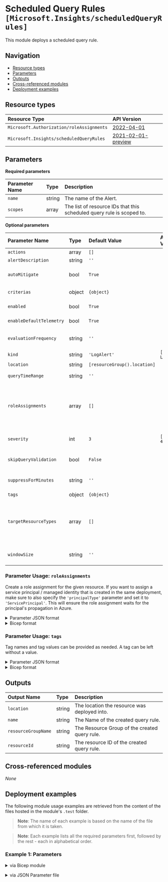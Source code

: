 # Scheduled Query Rules `[Microsoft.Insights/scheduledQueryRules]`

This module deploys a scheduled query rule.

## Navigation

- [Resource types](#Resource-types)
- [Parameters](#Parameters)
- [Outputs](#Outputs)
- [Cross-referenced modules](#Cross-referenced-modules)
- [Deployment examples](#Deployment-examples)

## Resource types

| Resource Type | API Version |
| :-- | :-- |
| `Microsoft.Authorization/roleAssignments` | [2022-04-01](https://docs.microsoft.com/en-us/azure/templates/Microsoft.Authorization/2022-04-01/roleAssignments) |
| `Microsoft.Insights/scheduledQueryRules` | [2021-02-01-preview](https://docs.microsoft.com/en-us/azure/templates/Microsoft.Insights/2021-02-01-preview/scheduledQueryRules) |

## Parameters

**Required parameters**

| Parameter Name | Type | Description |
| :-- | :-- | :-- |
| `name` | string | The name of the Alert. |
| `scopes` | array | The list of resource IDs that this scheduled query rule is scoped to. |

**Optional parameters**

| Parameter Name | Type | Default Value | Allowed Values | Description |
| :-- | :-- | :-- | :-- | :-- |
| `actions` | array | `[]` |  | Actions to invoke when the alert fires. |
| `alertDescription` | string | `''` |  | The description of the scheduled query rule. |
| `autoMitigate` | bool | `True` |  | The flag that indicates whether the alert should be automatically resolved or not. Relevant only for rules of the kind LogAlert. |
| `criterias` | object | `{object}` |  | The rule criteria that defines the conditions of the scheduled query rule. |
| `enabled` | bool | `True` |  | The flag which indicates whether this scheduled query rule is enabled. |
| `enableDefaultTelemetry` | bool | `True` |  | Enable telemetry via the Customer Usage Attribution ID (GUID). |
| `evaluationFrequency` | string | `''` |  | How often the scheduled query rule is evaluated represented in ISO 8601 duration format. Relevant and required only for rules of the kind LogAlert. |
| `kind` | string | `'LogAlert'` | `[LogAlert, LogToMetric]` | Indicates the type of scheduled query rule. |
| `location` | string | `[resourceGroup().location]` |  | Location for all resources. |
| `queryTimeRange` | string | `''` |  | If specified (in ISO 8601 duration format) then overrides the query time range. Relevant only for rules of the kind LogAlert. |
| `roleAssignments` | array | `[]` |  | Array of role assignment objects that contain the 'roleDefinitionIdOrName' and 'principalId' to define RBAC role assignments on this resource. In the roleDefinitionIdOrName attribute, you can provide either the display name of the role definition, or its fully qualified ID in the following format: '/providers/Microsoft.Authorization/roleDefinitions/c2f4ef07-c644-48eb-af81-4b1b4947fb11'. |
| `severity` | int | `3` | `[0, 1, 2, 3, 4]` | Severity of the alert. Should be an integer between [0-4]. Value of 0 is severest. Relevant and required only for rules of the kind LogAlert. |
| `skipQueryValidation` | bool | `False` |  | The flag which indicates whether the provided query should be validated or not. Relevant only for rules of the kind LogAlert. |
| `suppressForMinutes` | string | `''` |  | Mute actions for the chosen period of time (in ISO 8601 duration format) after the alert is fired. If set, autoMitigate must be disabled.Relevant only for rules of the kind LogAlert. |
| `tags` | object | `{object}` |  | Tags of the resource. |
| `targetResourceTypes` | array | `[]` |  | List of resource type of the target resource(s) on which the alert is created/updated. For example if the scope is a resource group and targetResourceTypes is Microsoft.Compute/virtualMachines, then a different alert will be fired for each virtual machine in the resource group which meet the alert criteria. Relevant only for rules of the kind LogAlert. |
| `windowSize` | string | `''` |  | The period of time (in ISO 8601 duration format) on which the Alert query will be executed (bin size). Relevant and required only for rules of the kind LogAlert. |


### Parameter Usage: `roleAssignments`

Create a role assignment for the given resource. If you want to assign a service principal / managed identity that is created in the same deployment, make sure to also specify the `'principalType'` parameter and set it to `'ServicePrincipal'`. This will ensure the role assignment waits for the principal's propagation in Azure.

<details>

<summary>Parameter JSON format</summary>

```json
"roleAssignments": {
    "value": [
        {
            "roleDefinitionIdOrName": "Reader",
            "description": "Reader Role Assignment",
            "principalIds": [
                "12345678-1234-1234-1234-123456789012", // object 1
                "78945612-1234-1234-1234-123456789012" // object 2
            ]
        },
        {
            "roleDefinitionIdOrName": "/providers/Microsoft.Authorization/roleDefinitions/c2f4ef07-c644-48eb-af81-4b1b4947fb11",
            "principalIds": [
                "12345678-1234-1234-1234-123456789012" // object 1
            ],
            "principalType": "ServicePrincipal"
        }
    ]
}
```

</details>

<details>

<summary>Bicep format</summary>

```bicep
roleAssignments: [
    {
        roleDefinitionIdOrName: 'Reader'
        description: 'Reader Role Assignment'
        principalIds: [
            '12345678-1234-1234-1234-123456789012' // object 1
            '78945612-1234-1234-1234-123456789012' // object 2
        ]
    }
    {
        roleDefinitionIdOrName: '/providers/Microsoft.Authorization/roleDefinitions/c2f4ef07-c644-48eb-af81-4b1b4947fb11'
        principalIds: [
            '12345678-1234-1234-1234-123456789012' // object 1
        ]
        principalType: 'ServicePrincipal'
    }
]
```

</details>
<p>

### Parameter Usage: `tags`

Tag names and tag values can be provided as needed. A tag can be left without a value.

<details>

<summary>Parameter JSON format</summary>

```json
"tags": {
    "value": {
        "Environment": "Non-Prod",
        "Contact": "test.user@testcompany.com",
        "PurchaseOrder": "1234",
        "CostCenter": "7890",
        "ServiceName": "DeploymentValidation",
        "Role": "DeploymentValidation"
    }
}
```

</details>

<details>

<summary>Bicep format</summary>

```bicep
tags: {
    Environment: 'Non-Prod'
    Contact: 'test.user@testcompany.com'
    PurchaseOrder: '1234'
    CostCenter: '7890'
    ServiceName: 'DeploymentValidation'
    Role: 'DeploymentValidation'
}
```

</details>
<p>

## Outputs

| Output Name | Type | Description |
| :-- | :-- | :-- |
| `location` | string | The location the resource was deployed into. |
| `name` | string | The Name of the created query rule. |
| `resourceGroupName` | string | The Resource Group of the created query rule. |
| `resourceId` | string | The resource ID of the created query rule. |

## Cross-referenced modules

_None_

## Deployment examples

The following module usage examples are retrieved from the content of the files hosted in the module's `.test` folder.
   >**Note**: The name of each example is based on the name of the file from which it is taken.

   >**Note**: Each example lists all the required parameters first, followed by the rest - each in alphabetical order.

<h3>Example 1: Parameters</h3>

<details>

<summary>via Bicep module</summary>

```bicep
module scheduledQueryRules './Microsoft.Insights/scheduledQueryRules/deploy.bicep' = {
  name: '${uniqueString(deployment().name)}-ScheduledQueryRules'
  params: {
    // Required parameters
    name: 'myAlert01'
    // Non-required parameters
    alertDescription: 'My sample Alert'
    autoMitigate: false
    criterias: {
      allOf: [
        {
          dimensions: [
            {
              name: 'Computer'
              operator: 'Include'
              values: [
                '*'
              ]
            }
            {
              name: 'InstanceName'
              operator: 'Include'
              values: [
                '*'
              ]
            }
          ]
          metricMeasureColumn: 'AggregatedValue'
          operator: 'GreaterThan'
          query: 'Perf | where ObjectName == \'LogicalDisk\' | where CounterName == \'% Free Space\' | where InstanceName <> \'HarddiskVolume1\' and InstanceName <> \'_Total\' | summarize AggregatedValue = min(CounterValue) by Computer InstanceName bin(TimeGenerated5m)'
          threshold: 0
          timeAggregation: 'Average'
        }
      ]
    }
    evaluationFrequency: 'PT5M'
    queryTimeRange: 'PT5M'
    roleAssignments: [
      {
        principalIds: [
          '<<deploymentSpId>>'
        ]
        roleDefinitionIdOrName: 'Reader'
      }
    ]
    scopes: [
      '/subscriptions/<<subscriptionId>>/resourcegroups/validation-rg/providers/microsoft.operationalinsights/workspaces/adp-<<namePrefix>>-az-law-x-001'
    ]
    suppressForMinutes: 'PT5M'
    windowSize: 'PT5M'
  }
}
```

</details>
<p>

<details>

<summary>via JSON Parameter file</summary>

```json
{
  "$schema": "https://schema.management.azure.com/schemas/2019-04-01/deploymentParameters.json#",
  "contentVersion": "1.0.0.0",
  "parameters": {
    // Required parameters
    "name": {
      "value": "myAlert01"
    },
    // Non-required parameters
    "alertDescription": {
      "value": "My sample Alert"
    },
    "autoMitigate": {
      "value": false
    },
    "criterias": {
      "value": {
        "allOf": [
          {
            "dimensions": [
              {
                "name": "Computer",
                "operator": "Include",
                "values": [
                  "*"
                ]
              },
              {
                "name": "InstanceName",
                "operator": "Include",
                "values": [
                  "*"
                ]
              }
            ],
            "metricMeasureColumn": "AggregatedValue",
            "operator": "GreaterThan",
            "query": "Perf | where ObjectName == \"LogicalDisk\" | where CounterName == \"% Free Space\" | where InstanceName <> \"HarddiskVolume1\" and InstanceName <> \"_Total\" | summarize AggregatedValue = min(CounterValue) by Computer, InstanceName, bin(TimeGenerated,5m)",
            "threshold": 0,
            "timeAggregation": "Average"
          }
        ]
      }
    },
    "evaluationFrequency": {
      "value": "PT5M"
    },
    "queryTimeRange": {
      "value": "PT5M"
    },
    "roleAssignments": {
      "value": [
        {
          "principalIds": [
            "<<deploymentSpId>>"
          ],
          "roleDefinitionIdOrName": "Reader"
        }
      ]
    },
    "scopes": {
      "value": [
        "/subscriptions/<<subscriptionId>>/resourcegroups/validation-rg/providers/microsoft.operationalinsights/workspaces/adp-<<namePrefix>>-az-law-x-001"
      ]
    },
    "suppressForMinutes": {
      "value": "PT5M"
    },
    "windowSize": {
      "value": "PT5M"
    }
  }
}
```

</details>
<p>
